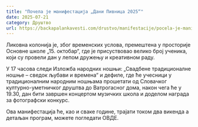 ```yaml
---
title: "Почела је манифестација „Дани Пивница 2025“"
date: 2025-07-21
category: Друштво
url: https://backapalankavesti.com/drustvo/manifestacije/pocela-je-manifestacija-dani-pivnica-2025/
---
```


Ликовна колонија је, због временских услова, премештена у просторије Основне школе „15. октобар“, где је присуствовао велико број ученика, који су провели дан у лепом дружењу и креативном раду.

У 17 часова следи Изложба народних ношњи: „Свадбене традиционалне ношње – сведок љубави и времена“ и дефиле, где ће учесници у традиционалним народним ношњама прошетати од Словачког културно-уметничког друштва до Ватрогасног дома, након чега ће у 19.30, дан бити завршен концертом музичких школа и доделом награда за фотографски конкурс.

Ова манифестација ће, као и сваке године, трајати током два викенда а детаљан програм, можете погледати ОВДЕ.
